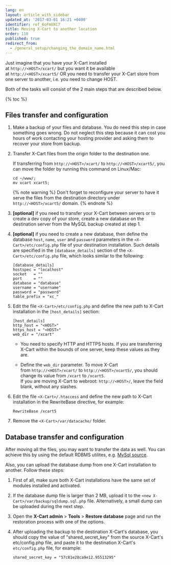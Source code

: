 ```yaml
---
lang: en
layout: article_with_sidebar
updated_at: '2017-03-01 16:21 +0400'
identifier: ref_6oFmUXC7
title: Moving X-Cart to another location
order: 110
published: true
redirect_from:
  - /general_setup/changing_the_domain_name.html
---
```

Just imagine that you have your X-Cart installed at `http://<HOST>/xcart/` but you want it be available at `http://<HOST>/xcart5/` OR you need to transfer your X-Cart store from one server to another, i.e. you need to change HOST.

Both of the tasks will consist of the 2 main steps that are described below.

{% toc %}

## Files transfer and configuration

1.  Make a backup of your files and database. You do need this step in case something goes wrong. Do not neglect this step because it can cost you hours of work contacting your hosting provider and asking them to recover your store from backup.

2.  Transfer X-Cart files from the origin folder to the destination one.

    If transferring from `http://<HOST>/xcart/` to `http://<HOST>/xcart5/`, you can move the folder by running this command on Linux/Mac: 

    ```
    cd ~/www/;
    mv xcart xcart5;
    ```

    {% note warning %}
    Don't forget to reconfigure your server to have it serve the files from the destination directory under `http://<HOST>/xcart5/` domain.
    {% endnote %}

3.  **[optional]** if you need to transfer your X-Cart between servers or to create a dev copy of your store, create a new database on the destination server from the MySQL backup created at step 1.

4.  **[optional]** if you need to create a new database, then define the database `host`, `name`, `user` and `password` parameters in the `<X-Cart>/etc/config.php` file of your destination installation. Such details are specified in the `[database_details]` section of the `<X-Cart>/etc/config.php` file, which looks similar to the following: 

    ```
    [database_details]
    hostspec = "localhost"
    socket   = ""
    port     = ""
    database = "database"
    username = "username"
    password = "password"
    table_prefix = "xc_"
    ```

5.  Edit the file `<X-Cart>/etc/config.php` and define the new path to X-Cart installation in the `[host_details]` section: 

    ```
    [host_details]
    http_host = "<HOST>"
    https_host = "<HOST>"
    web_dir = "/xcart"
    ```

    -	You need to specify HTTP and HTTPS hosts. If you are transferring X-Cart within the bounds of one server, keep these values as they are.
    
    -	Define the `web_dir` parameter. To move X-Cart from `http://<HOST>/xcart/` to `http://<HOST>/xcart5/`, you should change its value from `/xcart` to `/xcart5`.    
	If you are moving X-Cart to webroot: `http://<HOST>/`, leave the field blank, without any slashes.

6.  Edit the file `<X-Cart>/.htaccess` and define the new path to X-Cart installation in the RewriteBase directive, for example:

    ```
    RewriteBase /xcart5
    ```

7.  Remove the `<X-Cart>/var/datacache/` folder.

## Database transfer and configuration

After moving all the files, you may want to transfer the data as well. You can achieve this by using the default RDBMS utilites, e.g. [MySql source](https://dev.mysql.com/doc/mysql-backup-excerpt/5.7/en/reloading-sql-format-dumps.html).

Also, you can upload the database dump from one X-Cart installation to another. Follow these steps:

1.  First of all, make sure both X-Cart installations have the same set of modules installed and activated.

2.  If the database dump file is larger than 2 MB, upload it to the `<new X-Cart>/var/backup/sqldump.sql.php` file. Alternatively, a small dump can be uploaded during the next step.

3.  Open the **X-Cart admin** > **Tools** > **Restore database** page and run the restoration process with one of the options.

4.  After uploading the backup to the destination X-Cart's database, you should copy the value of "shared_secret_key" from the source X-Cart's etc/config.php file, and paste it to the destination X-Cart's `etc/config.php` file, for example:

    ```
    shared_secret_key = "57c81e28ca9e12.95513295"
    ```

